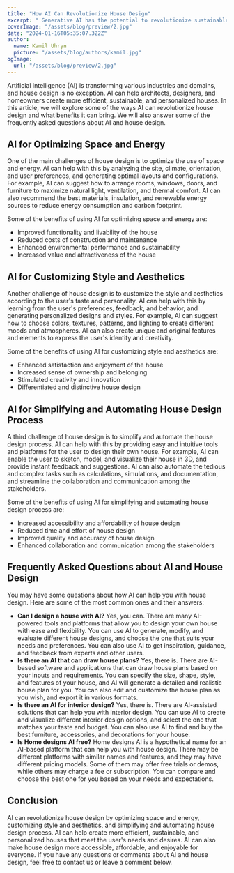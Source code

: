 ```yaml
---
title: "How AI Can Revolutionize House Design"
excerpt: " Generative AI has the potential to revolutionize sustainable home design, making it more eco-friendly and mindful of our impact on the environment. By leveraging AI algorithms and vast design libraries, platforms offer homeowners a wide range of customizable design alternatives to realize their dreams."
coverImage: "/assets/blog/preview/2.jpg"
date: "2024-01-16T05:35:07.322Z"
author:
  name: Kamil Uhryn
  picture: "/assets/blog/authors/kamil.jpg"
ogImage:
  url: "/assets/blog/preview/2.jpg"
---
```


Artificial intelligence (AI) is transforming various industries and domains, and house design is no exception. AI can help architects, designers, and homeowners create more efficient, sustainable, and personalized houses. In this article, we will explore some of the ways AI can revolutionize house design and what benefits it can bring. We will also answer some of the frequently asked questions about AI and house design.

## AI for Optimizing Space and Energy

One of the main challenges of house design is to optimize the use of space and energy. AI can help with this by analyzing the site, climate, orientation, and user preferences, and generating optimal layouts and configurations. For example, AI can suggest how to arrange rooms, windows, doors, and furniture to maximize natural light, ventilation, and thermal comfort. AI can also recommend the best materials, insulation, and renewable energy sources to reduce energy consumption and carbon footprint.

Some of the benefits of using AI for optimizing space and energy are:

- Improved functionality and livability of the house
- Reduced costs of construction and maintenance
- Enhanced environmental performance and sustainability
- Increased value and attractiveness of the house

## AI for Customizing Style and Aesthetics

Another challenge of house design is to customize the style and aesthetics according to the user's taste and personality. AI can help with this by learning from the user's preferences, feedback, and behavior, and generating personalized designs and styles. For example, AI can suggest how to choose colors, textures, patterns, and lighting to create different moods and atmospheres. AI can also create unique and original features and elements to express the user's identity and creativity.

Some of the benefits of using AI for customizing style and aesthetics are:

- Enhanced satisfaction and enjoyment of the house
- Increased sense of ownership and belonging
- Stimulated creativity and innovation
- Differentiated and distinctive house design

## AI for Simplifying and Automating House Design Process

A third challenge of house design is to simplify and automate the house design process. AI can help with this by providing easy and intuitive tools and platforms for the user to design their own house. For example, AI can enable the user to sketch, model, and visualize their house in 3D, and provide instant feedback and suggestions. AI can also automate the tedious and complex tasks such as calculations, simulations, and documentation, and streamline the collaboration and communication among the stakeholders.

Some of the benefits of using AI for simplifying and automating house design process are:

- Increased accessibility and affordability of house design
- Reduced time and effort of house design
- Improved quality and accuracy of house design
- Enhanced collaboration and communication among the stakeholders

## Frequently Asked Questions about AI and House Design

You may have some questions about how AI can help you with house design. Here are some of the most common ones and their answers:

- **Can I design a house with AI?** Yes, you can. There are many AI-powered tools and platforms that allow you to design your own house with ease and flexibility. You can use AI to generate, modify, and evaluate different house designs, and choose the one that suits your needs and preferences. You can also use AI to get inspiration, guidance, and feedback from experts and other users.
- **Is there an AI that can draw house plans?** Yes, there is. There are AI-based software and applications that can draw house plans based on your inputs and requirements. You can specify the size, shape, style, and features of your house, and AI will generate a detailed and realistic house plan for you. You can also edit and customize the house plan as you wish, and export it in various formats.
- **Is there an AI for interior design?** Yes, there is. There are AI-assisted solutions that can help you with interior design. You can use AI to create and visualize different interior design options, and select the one that matches your taste and budget. You can also use AI to find and buy the best furniture, accessories, and decorations for your house.
- **Is Home designs AI free?** Home designs AI is a hypothetical name for an AI-based platform that can help you with house design. There may be different platforms with similar names and features, and they may have different pricing models. Some of them may offer free trials or demos, while others may charge a fee or subscription. You can compare and choose the best one for you based on your needs and expectations.

## Conclusion

AI can revolutionize house design by optimizing space and energy, customizing style and aesthetics, and simplifying and automating house design process. AI can help create more efficient, sustainable, and personalized houses that meet the user's needs and desires. AI can also make house design more accessible, affordable, and enjoyable for everyone. If you have any questions or comments about AI and house design, feel free to contact us or leave a comment below.

